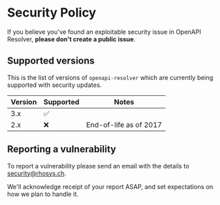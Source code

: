 # Security Policy

If you believe you've found an exploitable security issue in OpenAPI Resolver,
**please don't create a public issue**. 


## Supported versions

This is the list of versions of `openapi-resolver` which are
currently being supported with security updates.

| Version  | Supported          | Notes                  |
| -------- | ------------------ | ---------------------- |
| 3.x      | :white_check_mark: |                        |
| 2.x      | :x:                | End-of-life as of 2017 |

## Reporting a vulnerability

To report a vulnerability please send an email with the details to [security@rhosys.ch](mailto:security@rhosys.ch).

We'll acknowledge receipt of your report ASAP, and set expectations on how we plan to handle it.
